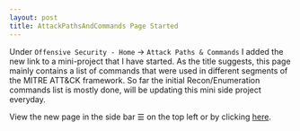 ```yaml
---
layout: post
title: AttackPathsAndCommands Page Started
---
```


Under `Offensive Security - Home` → `Attack Paths & Commands` I added the new link to a mini-project that I have started. As the title suggests, this page mainly contains a list of commands that were used in different segments of the MITRE ATT&CK framework. So far the initial Recon/Enumeration commands list is mostly done, will be updating this mini side project everyday.

View the new page in the side bar ☰ on the top left or by clicking [here](https://securitynoodle.github.io/AttackPathsAndCommands/).